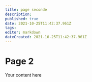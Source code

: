 ```yaml
---
title: page seconde
description: 
published: true
date: 2021-10-25T11:42:37.961Z
tags: 
editor: markdown
dateCreated: 2021-10-25T11:42:37.961Z
---
```


# Page 2
Your content here